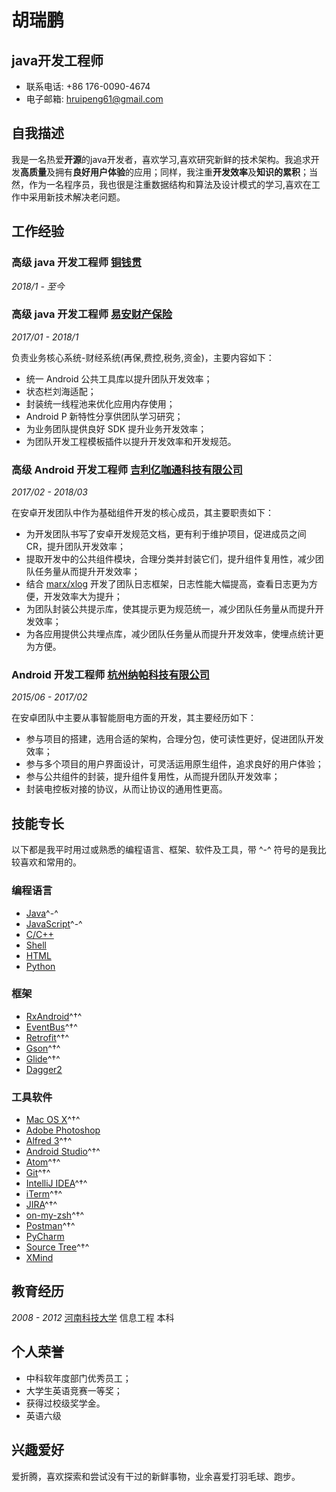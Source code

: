 # 胡瑞鹏

## java开发工程师

- 联系电话: +86 176-0090-4674
- 电子邮箱: [hruipeng61@gmail.com](hruipeng61@gmail.com)


## 自我描述

我是一名热爱**开源**的java开发者，喜欢学习,喜欢研究新鲜的技术架构。我追求开发**高质量**及拥有**良好用户体验**的应用；同样，我注重**开发效率**及**知识的累积**；当然，作为一名程序员，我也很是注重数据结构和算法及设计模式的学习,喜欢在工作中采用新技术解决老问题。


## 工作经验

### **高级 java 开发工程师** [铜钱贯](https://www.tongqianguan.com)

*2018/1 - 至今*



### **高级 java 开发工程师** [易安财产保险](https://www.1an.com/)

*2017/01 - 2018/1*

负责业务核心系统-财经系统(再保,费控,税务,资金)，主要内容如下：

* 统一 Android 公共工具库以提升团队开发效率；
* 状态栏刘海适配；
* 封装统一线程池来优化应用内存使用；
* Android P 新特性分享供团队学习研究；
* 为业务团队提供良好 SDK 提升业务开发效率；
* 为团队开发工程模板插件以提升开发效率和开发规范。


### **高级 Android 开发工程师** [吉利亿咖通科技有限公司](http://www.ecarx.com.cn)

*2017/02 - 2018/03*

在安卓开发团队中作为基础组件开发的核心成员，其主要职责如下：

* 为开发团队书写了安卓开发规范文档，更有利于维护项目，促进成员之间 CR，提升团队开发效率；
* 提取开发中的公共组件模块，合理分类并封装它们，提升组件复用性，减少团队任务量从而提升开发效率；
* 结合 [marx/xlog](https://github.com/Tencent/mars) 开发了团队日志框架，日志性能大幅提高，查看日志更为方便，开发效率大为提升；
* 为团队封装公共提示库，使其提示更为规范统一，减少团队任务量从而提升开发效率；
* 为各应用提供公共埋点库，减少团队任务量从而提升开发效率，使埋点统计更为方便。

### **Android 开发工程师** [杭州纳帕科技有限公司](http://www.53iq.com)


*2015/06 - 2017/02*

在安卓团队中主要从事智能厨电方面的开发，其主要经历如下：

* 参与项目的搭建，选用合适的架构，合理分包，使可读性更好，促进团队开发效率；
* 参与多个项目的用户界面设计，可灵活运用原生组件，追求良好的用户体验；
* 参与公共组件的封装，提升组件复用性，从而提升团队开发效率；
* 封装电控板对接的协议，从而让协议的通用性更高。


## 技能专长

以下都是我平时用过或熟悉的编程语言、框架、软件及工具，带 ^-^ 符号的是我比较喜欢和常用的。

### 编程语言

- [Java](https://www.java.com)^-^
- [JavaScript](https://www.javascript.com)^-^
- [C/C++](http://www.cplusplus.com)
- [Shell](http://www.linuxshell.it)
- [HTML](https://www.w3.org/html)
- [Python](https://www.python.org)


### 框架

- [RxAndroid](https://github.com/ReactiveX/RxAndroid)^†^
- [EventBus](https://github.com/greenrobot/EventBus)^†^
- [Retrofit](https://github.com/square/retrofit)^†^
- [Gson](https://github.com/google/gson)^†^
- [Glide](https://github.com/bumptech/glide)^†^
- [Dagger2](https://github.com/google/dagger)


### 工具软件

- [Mac OS X](http://apple.com/macosx)^†^
- [Adobe Photoshop](http://www.adobe.com/cn/products/cs6/photoshop.html)
- [Alfred 3](https://www.alfredapp.com)^†^
- [Android Studio](https://developer.android.com/studio/index.html?hl=zh-cn)^†^
- [Atom](https://atom.io)^†^
- [Git](https://git-scm.com)^†^
- [IntelliJ IDEA](https://www.jetbrains.com/idea)^†^
- [iTerm](https://www.iterm2.com)^†^
- [JIRA](https://www.atlassian.com/software/jira)^†^
- [on-my-zsh](https://github.com/robbyrussell/oh-my-zsh)^†^
- [Postman](https://www.getpostman.com)^†^
- [PyCharm](https://www.jetbrains.com/pycharm)
- [Source Tree](https://www.sourcetreeapp.com)^†^
- [XMind](https://www.xmind.cn)


## 教育经历

*2008 - 2012* [河南科技大学](http://www.zjicm.edu.cn) 信息工程 本科


## 个人荣誉

* 中科软年度部门优秀员工；
* 大学生英语竞赛一等奖；
* 获得过校级奖学金。
* 英语六级


## 兴趣爱好

爱折腾，喜欢探索和尝试没有干过的新鲜事物，业余喜爱打羽毛球、跑步。
